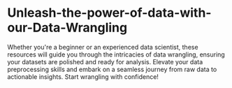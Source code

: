 # Unleash-the-power-of-data-with-our-Data-Wrangling
Whether you're a beginner or an experienced data scientist, these resources will guide you through the intricacies of data wrangling, ensuring your datasets are polished and ready for analysis. Elevate your data preprocessing skills and embark on a seamless journey from raw data to actionable insights. Start wrangling with confidence!
